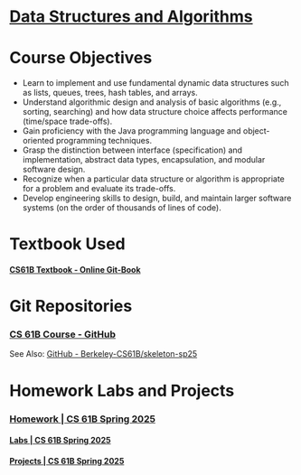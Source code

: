# [Data Structures and Algorithms](https://datastructur.es/)
# Course Objectives
- Learn to implement and use fundamental dynamic data structures such as lists, queues, trees, hash tables, and arrays.  
- Understand algorithmic design and analysis of basic algorithms (e.g., sorting, searching) and how data structure choice affects performance (time/space trade-offs).  
- Gain proficiency with the Java programming language and object-oriented programming techniques.  
- Grasp the distinction between interface (specification) and implementation, abstract data types, encapsulation, and modular software design.  
- Recognize when a particular data structure or algorithm is appropriate for a problem and evaluate its trade-offs.  
- Develop engineering skills to design, build, and maintain larger software systems (on the order of thousands of lines of code).  
# Textbook Used
#### [CS61B Textbook - Online Git-Book](https://cs61b-2.gitbook.io/cs61b-textbook)
# Git Repositories
### [CS 61B Course - GitHub](https://github.com/Berkeley-CS61B)
See Also: [GitHub - Berkeley-CS61B/skeleton-sp25](https://github.com/Berkeley-CS61B/skeleton-sp25)
# Homework Labs and Projects
### [Homework | CS 61B Spring 2025](https://sp25.datastructur.es/homeworks/)
#### [Labs | CS 61B Spring 2025](https://sp25.datastructur.es/labs/)
#### [Projects | CS 61B Spring 2025](https://sp25.datastructur.es/projects/)


